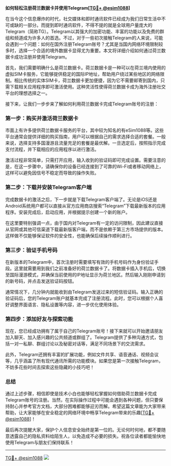 **如何轻松注册荷兰数据卡并使用Telegram[[TG💪+ @esim1088](https://t.me/s/esim1088)]**

在当今这个信息爆炸的时代，社交媒体和即时通讯软件已经成为我们日常生活中不可或缺的一部分。而提到即时通讯软件，不得不提的就是全球用户量庞大的Telegram（简称TG）。Telegram以其强大的加密功能、丰富的功能以及免费的群组和频道成为许多人的首选。不过，对于一些初次接触Telegram的人来说，可能会遇到一个问题：如何在国外注册Telegram账号？尤其是当国内网络环境限制较多时，选择一个合适的境外数据卡显得尤为重要。本文将详细介绍如何通过荷兰数据卡成功注册并使用Telegram。

首先，我们需要明确什么是荷兰数据卡。荷兰数据卡是一种可以在荷兰境内使用的虚拟SIM卡服务，它能够提供稳定的国际IP地址，帮助用户绕过某些地区的网络限制。相比传统的实体SIM卡，荷兰数据卡更加便捷，因为它不需要邮寄到国内，只需下载相关应用程序即可激活使用。这种灵活性使得荷兰数据卡成为海外注册社交平台的理想选择之一。

接下来，让我们一步步来了解如何利用荷兰数据卡完成Telegram账号的注册：

### 第一步：购买并激活荷兰数据卡

市面上有许多提供荷兰数据卡服务的平台，其中较为知名的有eSim1088等。这些平台通常会提供详细的购买指南，用户可以根据自己的需求选择合适的套餐。一般来说，选择支持多国漫游且流量充足的套餐是最优解。一旦选定后，按照指示完成支付流程，并下载相应的应用程序以进行激活。

激活过程非常简单，只需打开应用，输入收到的验证码即可完成设置。需要注意的是，在这一步骤中，请确保你的设备已经连接到了可靠的Wi-Fi或者移动网络上，这样可以避免因信号不稳定而导致的操作失败。

### 第二步：下载并安装Telegram客户端

完成数据卡的激活之后，下一步就是下载Telegram客户端了。无论是iOS还是Android系统用户都可以直接从官方应用商店搜索“Telegram”下载最新版本的应用程序。安装完成后，启动应用，并根据提示创建一个新的账户。

在这里要特别强调一点，由于国内对Telegram有一定的访问限制，因此建议直接从官网或其他可信渠道下载最新版客户端，而不是依赖于第三方市场提供的版本。这样做不仅能够保证软件的安全性，也能确保后续操作顺利进行。

### 第三步：验证手机号码

在新版本的Telegram中，首次注册时需要填写有效的手机号码作为身份验证手段。这里就需要用到我们之前准备好的荷兰数据卡了。将数据卡插入手机后，切换至国际漫游模式，并确保当前使用的IP地址显示为荷兰地区。然后输入刚刚申请到的新号码，并点击发送验证码按钮。

通常情况下，几分钟内就能收到由Telegram发送过来的短信验证码。输入正确的验证码后，您的Telegram账户就基本完成了注册流程。此时，您可以根据个人喜好调整界面语言、隐私设置等内容，进一步优化使用体验。

### 第四步：添加好友与探索功能

现在，您已经成功拥有了属于自己的Telegram账号！接下来就可以开始邀请朋友加入聊天、加入感兴趣的公共频道或群组了。Telegram提供了多种沟通方式，包括一对一私聊、群组讨论以及秘密对话等，满足不同场景下的交流需求。

此外，Telegram还拥有丰富的扩展功能，例如文件共享、语音通话、视频会议等，几乎涵盖了所有现代通讯所需的功能模块。如果您是第一次接触Telegram，不妨多花些时间去探索这些隐藏的小技巧吧！

### 总结

通过上述步骤，相信即使是技术小白也能够轻松掌握如何借助荷兰数据卡完成Telegram账号的注册。当然，在实际操作过程中可能会遇到各种问题，但只要保持耐心并参考官方文档，大部分困难都能够迎刃而解。希望这篇文章能为大家带来帮助，让大家能够在安全稳定的网络环境中畅享Telegram带来的乐趣[[TG💪+ @esim1088](https://t.me/s/esim1088)]！

最后再次提醒大家，保护个人信息安全始终是第一位的。无论何时何地，都不要随意透露自己的隐私资料给陌生人，以免造成不必要的损失。祝各位读者都能愉快地使用Telegram与朋友们保持联系！

---

[TG💪+ @esim1088](https://t.me/s/esim1088) ![](https://i.postimg.cc/4NQfJmqS/Snipaste-2025-05-13-00-14-12.png)